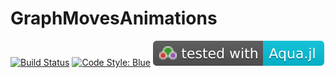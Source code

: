 # GraphMovesAnimations

[![Build Status](https://github.com/adfeel220/GraphMovesAnimations.jl/actions/workflows/CI.yml/badge.svg?branch=main)](https://github.com/adfeel220/GraphMovesAnimations.jl/actions/workflows/CI.yml?query=branch%3Amain)
[![Code Style: Blue](https://img.shields.io/badge/code%20style-blue-4495d1.svg)](https://github.com/invenia/BlueStyle)
[![Aqua](https://raw.githubusercontent.com/JuliaTesting/Aqua.jl/master/badge.svg)](https://github.com/JuliaTesting/Aqua.jl)
